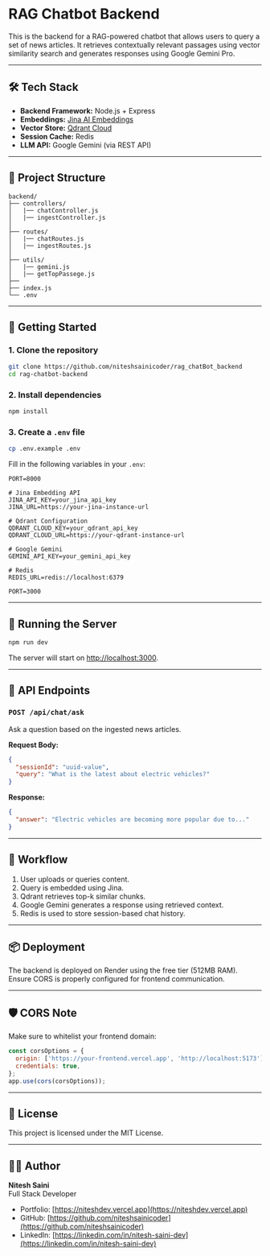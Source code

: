 # RAG Chatbot Backend

This is the backend for a RAG-powered chatbot that allows users to query a set of news articles. It retrieves contextually relevant passages using vector similarity search and generates responses using Google Gemini Pro.

---

## 🛠️ Tech Stack

- **Backend Framework:** Node.js + Express
- **Embeddings:** [Jina AI Embeddings](https://jina.ai)
- **Vector Store:** [Qdrant Cloud](https://qdrant.tech)
- **Session Cache:** Redis
- **LLM API:** Google Gemini  (via REST API)


---

## 📁 Project Structure

```
backend/
├── controllers/
│   |── chatController.js
│   |── ingestController.js
│
├── routes/
│   |── chatRoutes.js
│   |── ingestRoutes.js
│
├── utils/
│   |── gemini.js
│   |── getTopPassege.js 
├── 
├── index.js
└── .env
```

---

## 🚀 Getting Started

### 1. Clone the repository

```bash
git clone https://github.com/niteshsainicoder/rag_chatBot_backend
cd rag-chatbot-backend
```

### 2. Install dependencies

```bash
npm install
```

### 3. Create a `.env` file

```bash
cp .env.example .env
```

Fill in the following variables in your `.env`:

```
PORT=8000

# Jina Embedding API
JINA_API_KEY=your_jina_api_key
JINA_URL=https://your-jina-instance-url

# Qdrant Configuration
QDRANT_CLOUD_KEY=your_qdrant_api_key
QDRANT_CLOUD_URL=https://your-qdrant-instance-url

# Google Gemini
GEMINI_API_KEY=your_gemini_api_key

# Redis
REDIS_URL=redis://localhost:6379

PORT=3000
```

---

## 🧪 Running the Server

```bash
npm run dev
```

The server will start on [http://localhost:3000](http://localhost:3000).

---

## 🧩 API Endpoints

### `POST /api/chat/ask`

Ask a question based on the ingested news articles.

**Request Body:**
```json
{
  "sessionId": "uuid-value",
  "query": "What is the latest about electric vehicles?"
}
```

**Response:**
```json
{
  "answer": "Electric vehicles are becoming more popular due to..."
}
```

---

## 🔁 Workflow

1. User uploads or queries content.
2. Query is embedded using Jina.
3. Qdrant retrieves top-k similar chunks.
4. Google Gemini generates a response using retrieved context.
5. Redis is used to store session-based chat history.

---

## 📦 Deployment

The backend is deployed on Render using the free tier (512MB RAM). Ensure CORS is properly configured for frontend communication.

---

## 🛡️ CORS Note

Make sure to whitelist your frontend domain:

```js
const corsOptions = {
  origin: ['https://your-frontend.vercel.app', 'http://localhost:5173'],
  credentials: true,
};
app.use(cors(corsOptions));
```

---

## 📃 License

This project is licensed under the MIT License.

---

## 🙋‍♂️ Author

**Nitesh Saini**  
Full Stack Developer

- Portfolio: [https://niteshdev.vercel.app](https://niteshdev.vercel.app)
- GitHub: [https://github.com/niteshsainicoder](https://github.com/niteshsainicoder)
- LinkedIn: [https://linkedin.com/in/nitesh-saini-dev](https://linkedin.com/in/nitesh-saini-dev)
